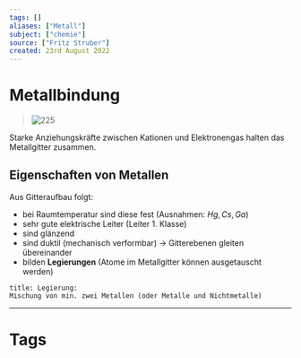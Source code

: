 ```yaml
---
tags: []
aliases: ["Metall"]
subject: ["chemie"]
source: ["Fritz Struber"]
created: 23rd August 2022
---
```


# Metallbindung
>![225](Metall-bdn.png)

Starke Anziehungskräfte zwischen Kationen und Elektronengas halten das Metallgitter zusammen.

## Eigenschaften von Metallen
Aus Gitteraufbau folgt:
- bei Raumtemperatur sind diese fest (Ausnahmen: $Hg,Cs,Ga$)
- sehr gute elektrische Leiter (Leiter 1. Klasse)
- sind glänzend
- sind duktil (mechanisch verformbar) $\rightarrow$ Gitterebenen gleiten übereinander
- bilden **Legierungen** (Atome im Metallgitter können ausgetauscht werden)

```ad-note
title: Legierung:
Mischung von min. zwei Metallen (oder Metalle und Nichtmetalle)
```


---
# Tags